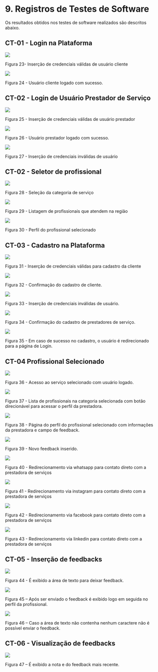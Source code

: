 # 9. Registros de Testes de Software
Os resultados obtidos nos testes de software realizados são descritos abaixo.

## CT-01 - Login na Plataforma
<img src="https://github.com/ICEI-PUC-Minas-PMV-ADS/pmv-ads-2023-1-e1-proj-web-t2-grupo-1-assistencia-residencial/assets/109107020/d963a2f1-1441-4822-8782-a41a891991dd">
<p>Figura 23- Inserção de credenciais válidas de usuário cliente</p>

<img src="https://github.com/ICEI-PUC-Minas-PMV-ADS/pmv-ads-2023-1-e1-proj-web-t2-grupo-1-assistencia-residencial/assets/109107020/24f8b555-c2d3-4740-ae4c-766436d5b222">
<p>Figura 24 - Usuário cliente logado com sucesso.</p>

## CT-02 - Login de Usuário Prestador de Serviço
<img src="https://github.com/ICEI-PUC-Minas-PMV-ADS/pmv-ads-2023-1-e1-proj-web-t2-grupo-1-assistencia-residencial/assets/109107020/88835f9a-448b-4dfb-9239-71181214fc09">
<p>Figura 25 - Inserção de credenciais válidas de usuário prestador</p>

<img src="https://github.com/ICEI-PUC-Minas-PMV-ADS/pmv-ads-2023-1-e1-proj-web-t2-grupo-1-assistencia-residencial/assets/109107020/0402fa0f-db61-4b68-ba87-a04118b39b43">
<p>Figura 26 - Usuário prestador logado com sucesso.</p>

<img src="https://github.com/ICEI-PUC-Minas-PMV-ADS/pmv-ads-2023-1-e1-proj-web-t2-grupo-1-assistencia-residencial/assets/109107020/3c6a5dcf-3469-4702-8e48-f2fe8215a8a3">
<p>Figura 27 - Inserção de credenciais inválidas de usuário</p>

## CT-02 - Seletor de profissional

<img src="https://github.com/ICEI-PUC-Minas-PMV-ADS/pmv-ads-2023-1-e1-proj-web-t2-grupo-1-assistencia-residencial/assets/109107020/14d7a82a-ab54-4eb7-8254-774b71b1c655">
<p>Figura 28 - Seleção da categoria de serviço</p>

<img src="https://github.com/ICEI-PUC-Minas-PMV-ADS/pmv-ads-2023-1-e1-proj-web-t2-grupo-1-assistencia-residencial/assets/109107020/c92be513-962b-497c-8727-899a726e1af7">
<p>Figura 29 - Listagem de profissionais que atendem na região</p>

<img src="https://github.com/ICEI-PUC-Minas-PMV-ADS/pmv-ads-2023-1-e1-proj-web-t2-grupo-1-assistencia-residencial/assets/109107020/92b8cd3d-de13-4d83-869a-cad03f2e1621">
<p>Figura 30 - Perfil do profissional selecionado</p>

## CT-03 - Cadastro na Plataforma

<img src="https://github.com/ICEI-PUC-Minas-PMV-ADS/pmv-ads-2023-1-e1-proj-web-t2-grupo-1-assistencia-residencial/assets/109107020/15dc00d6-8448-422c-bdb8-a325e92b3796">
<p>Figura 31 - Inserção de credenciais válidas para cadastro da cliente</p>

<img src="https://github.com/ICEI-PUC-Minas-PMV-ADS/pmv-ads-2023-1-e1-proj-web-t2-grupo-1-assistencia-residencial/assets/109107020/4afd439e-c7a3-494b-97bd-031045164881">
<p>Figura 32 - Confirmação do cadastro de cliente.</p>

<img src="https://github.com/ICEI-PUC-Minas-PMV-ADS/pmv-ads-2023-1-e1-proj-web-t2-grupo-1-assistencia-residencial/assets/109107020/bf88fa8b-074d-453b-8b5a-eb369e5d5bba">
<p>Figura 33 - Inserção de credenciais inválidas de usuário.</p>

<img src="https://github.com/ICEI-PUC-Minas-PMV-ADS/pmv-ads-2023-1-e1-proj-web-t2-grupo-1-assistencia-residencial/assets/109107020/6b6bf621-935f-45e2-abde-f740f809f296">
<p>Figura 34 - Confirmação do cadastro de prestadores de serviço.</p>

<img src="https://github.com/ICEI-PUC-Minas-PMV-ADS/pmv-ads-2023-1-e1-proj-web-t2-grupo-1-assistencia-residencial/assets/109107020/97008d91-61fa-442a-9719-656260980e61">
<p>Figura 35 - Em caso de sucesso no cadastro, o usuário é redirecionado para a página de Login.</p>

## CT-04 Profissional Selecionado

<img src="https://github.com/ICEI-PUC-Minas-PMV-ADS/pmv-ads-2023-1-e1-proj-web-t2-grupo-1-assistencia-residencial/assets/109107020/e539affe-c494-46db-a864-6001afaaed07">
<p>Figura 36 - Acesso ao serviço selecionado com usuário logado.</p>

<img src="https://github.com/ICEI-PUC-Minas-PMV-ADS/pmv-ads-2023-1-e1-proj-web-t2-grupo-1-assistencia-residencial/assets/109107020/1ca1efba-a362-4c14-b3d6-3a677fd20335">
<p>Figura 37 - Lista de profissionais na categoria selecionada com botão direcionável para acessar o perfil da prestadora.</p>

<img src="https://github.com/ICEI-PUC-Minas-PMV-ADS/pmv-ads-2023-1-e1-proj-web-t2-grupo-1-assistencia-residencial/assets/109107020/96157bca-688e-4245-ae30-ad8b093276c0">
<p>Figura 38 - Página do perfil do profissional selecionado com informações da prestadora e campo de feedback.</p>

<img src="https://github.com/ICEI-PUC-Minas-PMV-ADS/pmv-ads-2023-1-e1-proj-web-t2-grupo-1-assistencia-residencial/assets/109107020/ebfb6ecb-0b54-4847-ae3e-f90613c0aa39">
<p>Figura 39 - Novo feedback inserido.</p>

<img src="https://github.com/ICEI-PUC-Minas-PMV-ADS/pmv-ads-2023-1-e1-proj-web-t2-grupo-1-assistencia-residencial/assets/109107020/a1ebe96b-16b5-4aa1-932f-1ebc86933515">
<p>Figura 40 - Redirecionamento via whatsapp para contato direto com a prestadora de serviços</p>

<img src="https://github.com/ICEI-PUC-Minas-PMV-ADS/pmv-ads-2023-1-e1-proj-web-t2-grupo-1-assistencia-residencial/assets/109107020/9fa4f310-c0e5-42d6-a9fa-8ab6fc3ceb7c">
<p>Figura 41 - Redirecionamento via instagram para contato direto com a prestadora de serviços</p>

<img src="https://github.com/ICEI-PUC-Minas-PMV-ADS/pmv-ads-2023-1-e1-proj-web-t2-grupo-1-assistencia-residencial/assets/109107020/0a098f77-80aa-418c-a1ea-06a58eed3a2b">
<p>Figura 42 - Redirecionamento via facebook para contato direto com a prestadora de serviços</p>

<img src="https://github.com/ICEI-PUC-Minas-PMV-ADS/pmv-ads-2023-1-e1-proj-web-t2-grupo-1-assistencia-residencial/assets/109107020/d98929ec-6963-41e3-ac21-621373b97780">
<p>Figura 43 - Redirecionamento via linkedin para contato direto com a prestadora de serviços</p>

## CT-05 - Inserção de feedbacks 

<img src="https://github.com/ICEI-PUC-Minas-PMV-ADS/pmv-ads-2023-1-e1-proj-web-t2-grupo-1-assistencia-residencial/assets/109107020/ffef17f0-ba03-4b53-8ce8-98854a928595">
<p>Figura 44 - É exibido a área de texto para deixar feedback.</p>

<img src="https://github.com/ICEI-PUC-Minas-PMV-ADS/pmv-ads-2023-1-e1-proj-web-t2-grupo-1-assistencia-residencial/assets/109107020/fbbc43f3-4484-4eb8-b0f2-9c6341de9646">
<p>Figura 45 – Após ser enviado o feedback é exibido logo em seguida no perfil da profissional.</p>

<img src="https://github.com/ICEI-PUC-Minas-PMV-ADS/pmv-ads-2023-1-e1-proj-web-t2-grupo-1-assistencia-residencial/assets/109107020/b77d18ba-da10-41c7-a948-9a962ccae4cd">
<p>Figura 46 – Caso a área de texto não contenha nenhum caractere não é possível enviar o feedback.</p>

## CT-06 - Visualização de feedbacks 

<img src="https://github.com/ICEI-PUC-Minas-PMV-ADS/pmv-ads-2023-1-e1-proj-web-t2-grupo-1-assistencia-residencial/assets/109107020/ca12b2ae-3aeb-4258-b6ff-41b17a5c3c8b">
<p>Figura 47 – É exibido a nota e do feedback mais recente.</p>

